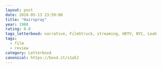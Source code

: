 ```yaml
---
layout: post 
date: 2018-05-13 23:59:00
title: "Hairspray"
year: 1988
rating: 0.8
tags_letterboxd: narrative, FilmStruck, streaming, HDTV, NYC, Leah
tags:
  - film
  - review
category: Letterboxd
canonical: https://boxd.it/s1a5J
---
```


